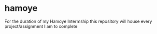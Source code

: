 # hamoye
 For the duration of my Hamoye Intermship this repository will house every project/assignment I am to complete

